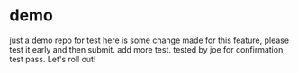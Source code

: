 # demo
just a demo repo for test
here is some change made for this feature, please test it early and then submit.
add more test.
tested by joe for confirmation, test pass.
Let's roll out!
